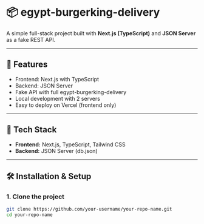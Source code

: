# 📦 egypt-burgerking-delivery

A simple full-stack project built with **Next.js (TypeScript)** and **JSON Server** as a fake REST API.

---

## 🚀 Features

- Frontend: Next.js with TypeScript
- Backend: JSON Server
- Fake API with full egypt-burgerking-delivery
- Local development with 2 servers
- Easy to deploy on Vercel (frontend only)

---

## 🧰 Tech Stack

- **Frontend:** Next.js, TypeScript, Tailwind CSS 
- **Backend:** JSON Server (db.json)

---

## 🛠️ Installation & Setup

### 1. Clone the project

```bash
git clone https://github.com/your-username/your-repo-name.git
cd your-repo-name
